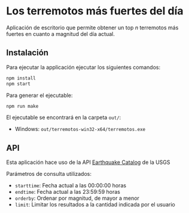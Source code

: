 # Los terremotos más fuertes del día

Aplicación de escritorio que permite obtener un top _n_ terremotos más fuertes en
cuanto a magnitud del día actual.

## Instalación

Para ejecutar la applicación ejecutar los siguientes comandos:

```bash
npm install
npm start
```

Para generar el ejecutable:

```bash
npm run make
```

El ejecutable se encontrará en la carpeta `out/`:
* Windows: `out/terremotos-win32-x64/terremotos.exe`

## API

Esta aplicación hace uso de la API [Earthquake Catalog](https://earthquake.usgs.gov/fdsnws/event/1/) de la USGS

Parámetros de consulta utilizados:

- `starttime`: Fecha actual a las 00:00:00 horas
- `endtime`: Fecha actual a las 23:59:59 horas
- `orderby`: Ordenar por magnitud, de mayor a menor
- `limit`: Limitar los resultados a la cantidad indicada por el usuario
